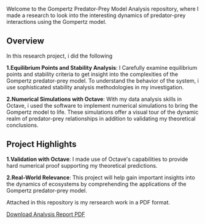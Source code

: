 Welcome to the Gompertz Predator-Prey Model Analysis repository, where I made a research to  look into the interesting dynamics of predator-prey interactions using the Gompertz model.

## Overview
In this research project, i did the following 

**1.Equilibrium Points and Stability Analysis**: I Carefully examine equilibrium points and stability criteria to get insight into the complexities of the Gompertz predator-prey model. To understand the behavior of the system, i use sophisticated stability analysis methodologies in my  investigation.

**2.Numerical Simulations with Octave**: With my data analysis skills in Octave, i used the software to implement numerical simulations to bring the Gompertz model to life. These simulations offer a visual tour of the dynamic realm of predator-prey relationships in addition to validating my theoretical conclusions.


## Project Highlights

**1.Validation with Octave**:  I made use of Octave's capabilities to provide hard numerical proof supporting my theoretical predictions.

**2.Real-World Relevance**: This project will help gain important insights into the dynamics of ecosystems by comprehending the applications of the Gompertz predator-prey model.

Attached in this repository is my rersearch work in a PDF format.

[Download Analysis Report PDF](https://github.com/Ebenezer-Gbedeh/Ebenezer-Gbedeh.github.io/blob/main/MAT%20499%20PROJECT%20WORK.pdf)
